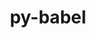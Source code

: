 ---
title: "py-babel"
layout: cache
categories: [package, develop]
meta: {"versions": ["2.15.0"], "compilers": ["gcc@=11.1.0", "gcc@=11.4.0", "gcc@=9.4.0", "oneapi@=2024.2.1"], "oss": ["ubuntu20.04", "ubuntu22.04"], "platforms": ["linux"], "targets": ["neoverse_v1", "neoverse_v2", "ppc64le", "x86_64_v3"], "stacks": ["data-vis-sdk", "e4s", "e4s-neoverse-v2", "e4s-neoverse_v1", "e4s-oneapi", "e4s-power", "root"], "num_specs": 87, "num_specs_by_stack": {"root": 87, "e4s-power": 18, "data-vis-sdk": 6, "e4s-neoverse_v1": 18, "e4s-neoverse-v2": 8, "e4s": 18, "e4s-oneapi": 19}}
spec_details: [{"hash": "gx7dh3eowj5cf67poxthdmjdvrhlggf6", "compiler": "gcc@=9.4.0", "versions": ["2.15.0"], "os": "ubuntu20.04", "platform": "linux", "target": "ppc64le", "variants": ["build_system=python_pip"], "stacks": ["root", "e4s-power"], "size": "-", "tarball": "https://binaries.spack.io/develop/build_cache/linux-ubuntu20.04-ppc64le/gcc-9.4.0/py-babel-2.15.0/linux-ubuntu20.04-ppc64le-gcc-9.4.0-py-babel-2.15.0-gx7dh3eowj5cf67poxthdmjdvrhlggf6.spack"}, {"hash": "uy7fwonrk2zobpbdywl475zatp2vyph3", "compiler": "gcc@=9.4.0", "versions": ["2.15.0"], "os": "ubuntu20.04", "platform": "linux", "target": "ppc64le", "variants": ["build_system=python_pip"], "stacks": ["root", "e4s-power"], "size": "-", "tarball": "https://binaries.spack.io/develop/build_cache/linux-ubuntu20.04-ppc64le/gcc-9.4.0/py-babel-2.15.0/linux-ubuntu20.04-ppc64le-gcc-9.4.0-py-babel-2.15.0-uy7fwonrk2zobpbdywl475zatp2vyph3.spack"}, {"hash": "s6nasg3xkeet4c7n5dnargi3s34mfdsc", "compiler": "gcc@=9.4.0", "versions": ["2.15.0"], "os": "ubuntu20.04", "platform": "linux", "target": "ppc64le", "variants": ["build_system=python_pip"], "stacks": ["root", "e4s-power"], "size": "-", "tarball": "https://binaries.spack.io/develop/build_cache/linux-ubuntu20.04-ppc64le/gcc-9.4.0/py-babel-2.15.0/linux-ubuntu20.04-ppc64le-gcc-9.4.0-py-babel-2.15.0-s6nasg3xkeet4c7n5dnargi3s34mfdsc.spack"}, {"hash": "3jboyx3ymh25hgya5mzf54qp6eydelde", "compiler": "gcc@=9.4.0", "versions": ["2.15.0"], "os": "ubuntu20.04", "platform": "linux", "target": "ppc64le", "variants": ["build_system=python_pip"], "stacks": ["root", "e4s-power"], "size": "-", "tarball": "https://binaries.spack.io/develop/build_cache/linux-ubuntu20.04-ppc64le/gcc-9.4.0/py-babel-2.15.0/linux-ubuntu20.04-ppc64le-gcc-9.4.0-py-babel-2.15.0-3jboyx3ymh25hgya5mzf54qp6eydelde.spack"}, {"hash": "3ksxaalliqzopcyrd6bhmtfav2vztijt", "compiler": "gcc@=9.4.0", "versions": ["2.15.0"], "os": "ubuntu20.04", "platform": "linux", "target": "ppc64le", "variants": ["build_system=python_pip"], "stacks": ["root", "e4s-power"], "size": "-", "tarball": "https://binaries.spack.io/develop/build_cache/linux-ubuntu20.04-ppc64le/gcc-9.4.0/py-babel-2.15.0/linux-ubuntu20.04-ppc64le-gcc-9.4.0-py-babel-2.15.0-3ksxaalliqzopcyrd6bhmtfav2vztijt.spack"}, {"hash": "rkhr5agmwrjahh4ecdbbjpg4knuluvd6", "compiler": "gcc@=9.4.0", "versions": ["2.15.0"], "os": "ubuntu20.04", "platform": "linux", "target": "ppc64le", "variants": ["build_system=python_pip"], "stacks": ["root", "e4s-power"], "size": "-", "tarball": "https://binaries.spack.io/develop/build_cache/linux-ubuntu20.04-ppc64le/gcc-9.4.0/py-babel-2.15.0/linux-ubuntu20.04-ppc64le-gcc-9.4.0-py-babel-2.15.0-rkhr5agmwrjahh4ecdbbjpg4knuluvd6.spack"}, {"hash": "5jwl5ykc22uy36buu3yvnh4pt3iaokd4", "compiler": "gcc@=9.4.0", "versions": ["2.15.0"], "os": "ubuntu20.04", "platform": "linux", "target": "ppc64le", "variants": ["build_system=python_pip"], "stacks": ["root", "e4s-power"], "size": "-", "tarball": "https://binaries.spack.io/develop/build_cache/linux-ubuntu20.04-ppc64le/gcc-9.4.0/py-babel-2.15.0/linux-ubuntu20.04-ppc64le-gcc-9.4.0-py-babel-2.15.0-5jwl5ykc22uy36buu3yvnh4pt3iaokd4.spack"}, {"hash": "5nem6cr7pa3xgl3z4s3eq4ah3pv2erqn", "compiler": "gcc@=9.4.0", "versions": ["2.15.0"], "os": "ubuntu20.04", "platform": "linux", "target": "ppc64le", "variants": ["build_system=python_pip"], "stacks": ["root", "e4s-power"], "size": "-", "tarball": "https://binaries.spack.io/develop/build_cache/linux-ubuntu20.04-ppc64le/gcc-9.4.0/py-babel-2.15.0/linux-ubuntu20.04-ppc64le-gcc-9.4.0-py-babel-2.15.0-5nem6cr7pa3xgl3z4s3eq4ah3pv2erqn.spack"}, {"hash": "7tirra3uu4i2wlkkkywlld5fajpm2cfq", "compiler": "gcc@=9.4.0", "versions": ["2.15.0"], "os": "ubuntu20.04", "platform": "linux", "target": "ppc64le", "variants": ["build_system=python_pip"], "stacks": ["root", "e4s-power"], "size": "-", "tarball": "https://binaries.spack.io/develop/build_cache/linux-ubuntu20.04-ppc64le/gcc-9.4.0/py-babel-2.15.0/linux-ubuntu20.04-ppc64le-gcc-9.4.0-py-babel-2.15.0-7tirra3uu4i2wlkkkywlld5fajpm2cfq.spack"}, {"hash": "citvz6q26dfti7kun5esjdhlbgzo4tha", "compiler": "gcc@=9.4.0", "versions": ["2.15.0"], "os": "ubuntu20.04", "platform": "linux", "target": "ppc64le", "variants": ["build_system=python_pip"], "stacks": ["root", "e4s-power"], "size": "-", "tarball": "https://binaries.spack.io/develop/build_cache/linux-ubuntu20.04-ppc64le/gcc-9.4.0/py-babel-2.15.0/linux-ubuntu20.04-ppc64le-gcc-9.4.0-py-babel-2.15.0-citvz6q26dfti7kun5esjdhlbgzo4tha.spack"}, {"hash": "ehdlmikfu7fwl5qhedcrulcwzz3mh5je", "compiler": "gcc@=9.4.0", "versions": ["2.15.0"], "os": "ubuntu20.04", "platform": "linux", "target": "ppc64le", "variants": ["build_system=python_pip"], "stacks": ["root", "e4s-power"], "size": "-", "tarball": "https://binaries.spack.io/develop/build_cache/linux-ubuntu20.04-ppc64le/gcc-9.4.0/py-babel-2.15.0/linux-ubuntu20.04-ppc64le-gcc-9.4.0-py-babel-2.15.0-ehdlmikfu7fwl5qhedcrulcwzz3mh5je.spack"}, {"hash": "eo3h3khwqanl6vvk36m6yxsj7ry5naar", "compiler": "gcc@=9.4.0", "versions": ["2.15.0"], "os": "ubuntu20.04", "platform": "linux", "target": "ppc64le", "variants": ["build_system=python_pip"], "stacks": ["root", "e4s-power"], "size": "-", "tarball": "https://binaries.spack.io/develop/build_cache/linux-ubuntu20.04-ppc64le/gcc-9.4.0/py-babel-2.15.0/linux-ubuntu20.04-ppc64le-gcc-9.4.0-py-babel-2.15.0-eo3h3khwqanl6vvk36m6yxsj7ry5naar.spack"}, {"hash": "fcurhx7ljjzgeo644mjd2xbxi2utc3t3", "compiler": "gcc@=9.4.0", "versions": ["2.15.0"], "os": "ubuntu20.04", "platform": "linux", "target": "ppc64le", "variants": ["build_system=python_pip"], "stacks": ["root", "e4s-power"], "size": "-", "tarball": "https://binaries.spack.io/develop/build_cache/linux-ubuntu20.04-ppc64le/gcc-9.4.0/py-babel-2.15.0/linux-ubuntu20.04-ppc64le-gcc-9.4.0-py-babel-2.15.0-fcurhx7ljjzgeo644mjd2xbxi2utc3t3.spack"}, {"hash": "iljy7xvxunwks7t5atab6v4nitiq4zlc", "compiler": "gcc@=9.4.0", "versions": ["2.15.0"], "os": "ubuntu20.04", "platform": "linux", "target": "ppc64le", "variants": ["build_system=python_pip"], "stacks": ["root", "e4s-power"], "size": "-", "tarball": "https://binaries.spack.io/develop/build_cache/linux-ubuntu20.04-ppc64le/gcc-9.4.0/py-babel-2.15.0/linux-ubuntu20.04-ppc64le-gcc-9.4.0-py-babel-2.15.0-iljy7xvxunwks7t5atab6v4nitiq4zlc.spack"}, {"hash": "isbz5vd4nk4izlizj3fn6fvm3xehi2ch", "compiler": "gcc@=9.4.0", "versions": ["2.15.0"], "os": "ubuntu20.04", "platform": "linux", "target": "ppc64le", "variants": ["build_system=python_pip"], "stacks": ["root", "e4s-power"], "size": "-", "tarball": "https://binaries.spack.io/develop/build_cache/linux-ubuntu20.04-ppc64le/gcc-9.4.0/py-babel-2.15.0/linux-ubuntu20.04-ppc64le-gcc-9.4.0-py-babel-2.15.0-isbz5vd4nk4izlizj3fn6fvm3xehi2ch.spack"}, {"hash": "k4fcqao747fl4dfeu7nskflyeijnzqlt", "compiler": "gcc@=9.4.0", "versions": ["2.15.0"], "os": "ubuntu20.04", "platform": "linux", "target": "ppc64le", "variants": ["build_system=python_pip"], "stacks": ["root", "e4s-power"], "size": "-", "tarball": "https://binaries.spack.io/develop/build_cache/linux-ubuntu20.04-ppc64le/gcc-9.4.0/py-babel-2.15.0/linux-ubuntu20.04-ppc64le-gcc-9.4.0-py-babel-2.15.0-k4fcqao747fl4dfeu7nskflyeijnzqlt.spack"}, {"hash": "t5avsc3wdczmvinjoby7ru7cynbkvelb", "compiler": "gcc@=9.4.0", "versions": ["2.15.0"], "os": "ubuntu20.04", "platform": "linux", "target": "ppc64le", "variants": ["build_system=python_pip"], "stacks": ["root", "e4s-power"], "size": "-", "tarball": "https://binaries.spack.io/develop/build_cache/linux-ubuntu20.04-ppc64le/gcc-9.4.0/py-babel-2.15.0/linux-ubuntu20.04-ppc64le-gcc-9.4.0-py-babel-2.15.0-t5avsc3wdczmvinjoby7ru7cynbkvelb.spack"}, {"hash": "ykgdp4v3head2ij54hfduvoeyo3g35zv", "compiler": "gcc@=9.4.0", "versions": ["2.15.0"], "os": "ubuntu20.04", "platform": "linux", "target": "ppc64le", "variants": ["build_system=python_pip"], "stacks": ["root", "e4s-power"], "size": "-", "tarball": "https://binaries.spack.io/develop/build_cache/linux-ubuntu20.04-ppc64le/gcc-9.4.0/py-babel-2.15.0/linux-ubuntu20.04-ppc64le-gcc-9.4.0-py-babel-2.15.0-ykgdp4v3head2ij54hfduvoeyo3g35zv.spack"}, {"hash": "izo5c46cvmw54dawmahv4u77ie6wg3mq", "compiler": "gcc@=11.1.0", "versions": ["2.15.0"], "os": "ubuntu20.04", "platform": "linux", "target": "x86_64_v3", "variants": ["build_system=python_pip"], "stacks": ["root", "data-vis-sdk"], "size": "-", "tarball": "https://binaries.spack.io/develop/build_cache/linux-ubuntu20.04-x86_64_v3/gcc-11.1.0/py-babel-2.15.0/linux-ubuntu20.04-x86_64_v3-gcc-11.1.0-py-babel-2.15.0-izo5c46cvmw54dawmahv4u77ie6wg3mq.spack"}, {"hash": "kwcaava3seu27wuefsw3ti2w4s77jyvi", "compiler": "gcc@=11.1.0", "versions": ["2.15.0"], "os": "ubuntu20.04", "platform": "linux", "target": "x86_64_v3", "variants": ["build_system=python_pip"], "stacks": ["root", "data-vis-sdk"], "size": "-", "tarball": "https://binaries.spack.io/develop/build_cache/linux-ubuntu20.04-x86_64_v3/gcc-11.1.0/py-babel-2.15.0/linux-ubuntu20.04-x86_64_v3-gcc-11.1.0-py-babel-2.15.0-kwcaava3seu27wuefsw3ti2w4s77jyvi.spack"}, {"hash": "3dmmahr4bnt4njagh5phuqnylzdklp7l", "compiler": "gcc@=11.1.0", "versions": ["2.15.0"], "os": "ubuntu20.04", "platform": "linux", "target": "x86_64_v3", "variants": ["build_system=python_pip"], "stacks": ["root", "data-vis-sdk"], "size": "-", "tarball": "https://binaries.spack.io/develop/build_cache/linux-ubuntu20.04-x86_64_v3/gcc-11.1.0/py-babel-2.15.0/linux-ubuntu20.04-x86_64_v3-gcc-11.1.0-py-babel-2.15.0-3dmmahr4bnt4njagh5phuqnylzdklp7l.spack"}, {"hash": "sn3m3cq7ptud5blokg6atqqpr4i77xhu", "compiler": "gcc@=11.1.0", "versions": ["2.15.0"], "os": "ubuntu20.04", "platform": "linux", "target": "x86_64_v3", "variants": ["build_system=python_pip"], "stacks": ["root", "data-vis-sdk"], "size": "-", "tarball": "https://binaries.spack.io/develop/build_cache/linux-ubuntu20.04-x86_64_v3/gcc-11.1.0/py-babel-2.15.0/linux-ubuntu20.04-x86_64_v3-gcc-11.1.0-py-babel-2.15.0-sn3m3cq7ptud5blokg6atqqpr4i77xhu.spack"}, {"hash": "uuorjqgj74jaheulus76rmpfyvd4qnvl", "compiler": "gcc@=11.1.0", "versions": ["2.15.0"], "os": "ubuntu20.04", "platform": "linux", "target": "x86_64_v3", "variants": ["build_system=python_pip"], "stacks": ["root", "data-vis-sdk"], "size": "-", "tarball": "https://binaries.spack.io/develop/build_cache/linux-ubuntu20.04-x86_64_v3/gcc-11.1.0/py-babel-2.15.0/linux-ubuntu20.04-x86_64_v3-gcc-11.1.0-py-babel-2.15.0-uuorjqgj74jaheulus76rmpfyvd4qnvl.spack"}, {"hash": "dgwxfhykevczh7agxuwq4kkpx6jpatas", "compiler": "gcc@=11.1.0", "versions": ["2.15.0"], "os": "ubuntu20.04", "platform": "linux", "target": "x86_64_v3", "variants": ["build_system=python_pip"], "stacks": ["root", "data-vis-sdk"], "size": "-", "tarball": "https://binaries.spack.io/develop/build_cache/linux-ubuntu20.04-x86_64_v3/gcc-11.1.0/py-babel-2.15.0/linux-ubuntu20.04-x86_64_v3-gcc-11.1.0-py-babel-2.15.0-dgwxfhykevczh7agxuwq4kkpx6jpatas.spack"}, {"hash": "zegyv3qeocfsendtq6y5ruz7gn3ori2j", "compiler": "gcc@=11.4.0", "versions": ["2.15.0"], "os": "ubuntu22.04", "platform": "linux", "target": "neoverse_v1", "variants": ["build_system=python_pip"], "stacks": ["e4s-neoverse_v1", "root"], "size": "-", "tarball": "https://binaries.spack.io/develop/build_cache/linux-ubuntu22.04-neoverse_v1/gcc-11.4.0/py-babel-2.15.0/linux-ubuntu22.04-neoverse_v1-gcc-11.4.0-py-babel-2.15.0-zegyv3qeocfsendtq6y5ruz7gn3ori2j.spack"}, {"hash": "q2hjtdt2ohxao5kxaju4pncxwby57jjs", "compiler": "gcc@=11.4.0", "versions": ["2.15.0"], "os": "ubuntu22.04", "platform": "linux", "target": "neoverse_v1", "variants": ["build_system=python_pip"], "stacks": ["e4s-neoverse_v1", "root"], "size": "-", "tarball": "https://binaries.spack.io/develop/build_cache/linux-ubuntu22.04-neoverse_v1/gcc-11.4.0/py-babel-2.15.0/linux-ubuntu22.04-neoverse_v1-gcc-11.4.0-py-babel-2.15.0-q2hjtdt2ohxao5kxaju4pncxwby57jjs.spack"}, {"hash": "pqdunbir5imdc3c2cmj3xddbgucwbpdn", "compiler": "gcc@=11.4.0", "versions": ["2.15.0"], "os": "ubuntu22.04", "platform": "linux", "target": "neoverse_v1", "variants": ["build_system=python_pip"], "stacks": ["e4s-neoverse_v1", "root"], "size": "-", "tarball": "https://binaries.spack.io/develop/build_cache/linux-ubuntu22.04-neoverse_v1/gcc-11.4.0/py-babel-2.15.0/linux-ubuntu22.04-neoverse_v1-gcc-11.4.0-py-babel-2.15.0-pqdunbir5imdc3c2cmj3xddbgucwbpdn.spack"}, {"hash": "q5k2qbnazqokusbheywtk7fzir5hzxlb", "compiler": "gcc@=11.4.0", "versions": ["2.15.0"], "os": "ubuntu22.04", "platform": "linux", "target": "neoverse_v1", "variants": ["build_system=python_pip"], "stacks": ["e4s-neoverse_v1", "root"], "size": "-", "tarball": "https://binaries.spack.io/develop/build_cache/linux-ubuntu22.04-neoverse_v1/gcc-11.4.0/py-babel-2.15.0/linux-ubuntu22.04-neoverse_v1-gcc-11.4.0-py-babel-2.15.0-q5k2qbnazqokusbheywtk7fzir5hzxlb.spack"}, {"hash": "uzmavmmxrd2e24bchb5koqugb4wqntgg", "compiler": "gcc@=11.4.0", "versions": ["2.15.0"], "os": "ubuntu22.04", "platform": "linux", "target": "neoverse_v1", "variants": ["build_system=python_pip"], "stacks": ["e4s-neoverse_v1", "root"], "size": "-", "tarball": "https://binaries.spack.io/develop/build_cache/linux-ubuntu22.04-neoverse_v1/gcc-11.4.0/py-babel-2.15.0/linux-ubuntu22.04-neoverse_v1-gcc-11.4.0-py-babel-2.15.0-uzmavmmxrd2e24bchb5koqugb4wqntgg.spack"}, {"hash": "nncqyq3pxxds25whk4abbhon5uiyhcyr", "compiler": "gcc@=11.4.0", "versions": ["2.15.0"], "os": "ubuntu22.04", "platform": "linux", "target": "neoverse_v1", "variants": ["build_system=python_pip"], "stacks": ["e4s-neoverse_v1", "root"], "size": "-", "tarball": "https://binaries.spack.io/develop/build_cache/linux-ubuntu22.04-neoverse_v1/gcc-11.4.0/py-babel-2.15.0/linux-ubuntu22.04-neoverse_v1-gcc-11.4.0-py-babel-2.15.0-nncqyq3pxxds25whk4abbhon5uiyhcyr.spack"}, {"hash": "2cco6hxidxzvonw4y34brdpsqldcyjdy", "compiler": "gcc@=11.4.0", "versions": ["2.15.0"], "os": "ubuntu22.04", "platform": "linux", "target": "neoverse_v1", "variants": ["build_system=python_pip"], "stacks": ["e4s-neoverse_v1", "root"], "size": "-", "tarball": "https://binaries.spack.io/develop/build_cache/linux-ubuntu22.04-neoverse_v1/gcc-11.4.0/py-babel-2.15.0/linux-ubuntu22.04-neoverse_v1-gcc-11.4.0-py-babel-2.15.0-2cco6hxidxzvonw4y34brdpsqldcyjdy.spack"}, {"hash": "3eqntuvx5mdcbt2kieyio2obraujl2nw", "compiler": "gcc@=11.4.0", "versions": ["2.15.0"], "os": "ubuntu22.04", "platform": "linux", "target": "neoverse_v1", "variants": ["build_system=python_pip"], "stacks": ["e4s-neoverse_v1", "root"], "size": "-", "tarball": "https://binaries.spack.io/develop/build_cache/linux-ubuntu22.04-neoverse_v1/gcc-11.4.0/py-babel-2.15.0/linux-ubuntu22.04-neoverse_v1-gcc-11.4.0-py-babel-2.15.0-3eqntuvx5mdcbt2kieyio2obraujl2nw.spack"}, {"hash": "5n5wonbzqyc2dr7h4hi3ber6wddf55lw", "compiler": "gcc@=11.4.0", "versions": ["2.15.0"], "os": "ubuntu22.04", "platform": "linux", "target": "neoverse_v1", "variants": ["build_system=python_pip"], "stacks": ["e4s-neoverse_v1", "root"], "size": "-", "tarball": "https://binaries.spack.io/develop/build_cache/linux-ubuntu22.04-neoverse_v1/gcc-11.4.0/py-babel-2.15.0/linux-ubuntu22.04-neoverse_v1-gcc-11.4.0-py-babel-2.15.0-5n5wonbzqyc2dr7h4hi3ber6wddf55lw.spack"}, {"hash": "5umxncfd7ukaqabnqm373eaootdsovca", "compiler": "gcc@=11.4.0", "versions": ["2.15.0"], "os": "ubuntu22.04", "platform": "linux", "target": "neoverse_v1", "variants": ["build_system=python_pip"], "stacks": ["e4s-neoverse_v1", "root"], "size": "-", "tarball": "https://binaries.spack.io/develop/build_cache/linux-ubuntu22.04-neoverse_v1/gcc-11.4.0/py-babel-2.15.0/linux-ubuntu22.04-neoverse_v1-gcc-11.4.0-py-babel-2.15.0-5umxncfd7ukaqabnqm373eaootdsovca.spack"}, {"hash": "73f7qgvovfww4r4fo6d76wlltvoqzbxy", "compiler": "gcc@=11.4.0", "versions": ["2.15.0"], "os": "ubuntu22.04", "platform": "linux", "target": "neoverse_v1", "variants": ["build_system=python_pip"], "stacks": ["e4s-neoverse_v1", "root"], "size": "-", "tarball": "https://binaries.spack.io/develop/build_cache/linux-ubuntu22.04-neoverse_v1/gcc-11.4.0/py-babel-2.15.0/linux-ubuntu22.04-neoverse_v1-gcc-11.4.0-py-babel-2.15.0-73f7qgvovfww4r4fo6d76wlltvoqzbxy.spack"}, {"hash": "c5s4b2ugqlakrckfcvfp2lyitggurmac", "compiler": "gcc@=11.4.0", "versions": ["2.15.0"], "os": "ubuntu22.04", "platform": "linux", "target": "neoverse_v1", "variants": ["build_system=python_pip"], "stacks": ["e4s-neoverse_v1", "root"], "size": "-", "tarball": "https://binaries.spack.io/develop/build_cache/linux-ubuntu22.04-neoverse_v1/gcc-11.4.0/py-babel-2.15.0/linux-ubuntu22.04-neoverse_v1-gcc-11.4.0-py-babel-2.15.0-c5s4b2ugqlakrckfcvfp2lyitggurmac.spack"}, {"hash": "inbxets37ixgbnn25yid54ubqggzixjm", "compiler": "gcc@=11.4.0", "versions": ["2.15.0"], "os": "ubuntu22.04", "platform": "linux", "target": "neoverse_v1", "variants": ["build_system=python_pip"], "stacks": ["e4s-neoverse_v1", "root"], "size": "-", "tarball": "https://binaries.spack.io/develop/build_cache/linux-ubuntu22.04-neoverse_v1/gcc-11.4.0/py-babel-2.15.0/linux-ubuntu22.04-neoverse_v1-gcc-11.4.0-py-babel-2.15.0-inbxets37ixgbnn25yid54ubqggzixjm.spack"}, {"hash": "j6blk3lpw4377bdqtnsyxxvzl2rzkb3z", "compiler": "gcc@=11.4.0", "versions": ["2.15.0"], "os": "ubuntu22.04", "platform": "linux", "target": "neoverse_v1", "variants": ["build_system=python_pip"], "stacks": ["e4s-neoverse_v1", "root"], "size": "-", "tarball": "https://binaries.spack.io/develop/build_cache/linux-ubuntu22.04-neoverse_v1/gcc-11.4.0/py-babel-2.15.0/linux-ubuntu22.04-neoverse_v1-gcc-11.4.0-py-babel-2.15.0-j6blk3lpw4377bdqtnsyxxvzl2rzkb3z.spack"}, {"hash": "ko5l4rlxg6jngwm64w73aindueirqzyg", "compiler": "gcc@=11.4.0", "versions": ["2.15.0"], "os": "ubuntu22.04", "platform": "linux", "target": "neoverse_v1", "variants": ["build_system=python_pip"], "stacks": ["e4s-neoverse_v1", "root"], "size": "-", "tarball": "https://binaries.spack.io/develop/build_cache/linux-ubuntu22.04-neoverse_v1/gcc-11.4.0/py-babel-2.15.0/linux-ubuntu22.04-neoverse_v1-gcc-11.4.0-py-babel-2.15.0-ko5l4rlxg6jngwm64w73aindueirqzyg.spack"}, {"hash": "lnidagn6bnznn2h6yab6kq4snj32wcqi", "compiler": "gcc@=11.4.0", "versions": ["2.15.0"], "os": "ubuntu22.04", "platform": "linux", "target": "neoverse_v1", "variants": ["build_system=python_pip"], "stacks": ["e4s-neoverse_v1", "root"], "size": "-", "tarball": "https://binaries.spack.io/develop/build_cache/linux-ubuntu22.04-neoverse_v1/gcc-11.4.0/py-babel-2.15.0/linux-ubuntu22.04-neoverse_v1-gcc-11.4.0-py-babel-2.15.0-lnidagn6bnznn2h6yab6kq4snj32wcqi.spack"}, {"hash": "pl2amadnv63pkvsw2lwzqkz62jvx56i5", "compiler": "gcc@=11.4.0", "versions": ["2.15.0"], "os": "ubuntu22.04", "platform": "linux", "target": "neoverse_v1", "variants": ["build_system=python_pip"], "stacks": ["e4s-neoverse_v1", "root"], "size": "-", "tarball": "https://binaries.spack.io/develop/build_cache/linux-ubuntu22.04-neoverse_v1/gcc-11.4.0/py-babel-2.15.0/linux-ubuntu22.04-neoverse_v1-gcc-11.4.0-py-babel-2.15.0-pl2amadnv63pkvsw2lwzqkz62jvx56i5.spack"}, {"hash": "rlf7uj3wt3d6po7lxk47or24vf7cp3nc", "compiler": "gcc@=11.4.0", "versions": ["2.15.0"], "os": "ubuntu22.04", "platform": "linux", "target": "neoverse_v1", "variants": ["build_system=python_pip"], "stacks": ["e4s-neoverse_v1", "root"], "size": "-", "tarball": "https://binaries.spack.io/develop/build_cache/linux-ubuntu22.04-neoverse_v1/gcc-11.4.0/py-babel-2.15.0/linux-ubuntu22.04-neoverse_v1-gcc-11.4.0-py-babel-2.15.0-rlf7uj3wt3d6po7lxk47or24vf7cp3nc.spack"}, {"hash": "px5vpevzy3centopjv5jelrysgsa4yx5", "compiler": "gcc@=11.4.0", "versions": ["2.15.0"], "os": "ubuntu22.04", "platform": "linux", "target": "neoverse_v2", "variants": ["build_system=python_pip"], "stacks": ["root", "e4s-neoverse-v2"], "size": "-", "tarball": "https://binaries.spack.io/develop/build_cache/linux-ubuntu22.04-neoverse_v2/gcc-11.4.0/py-babel-2.15.0/linux-ubuntu22.04-neoverse_v2-gcc-11.4.0-py-babel-2.15.0-px5vpevzy3centopjv5jelrysgsa4yx5.spack"}, {"hash": "bdbdatdv5ogvzjjzynz5wxiwm4rk2llz", "compiler": "gcc@=11.4.0", "versions": ["2.15.0"], "os": "ubuntu22.04", "platform": "linux", "target": "neoverse_v2", "variants": ["build_system=python_pip"], "stacks": ["root", "e4s-neoverse-v2"], "size": "-", "tarball": "https://binaries.spack.io/develop/build_cache/linux-ubuntu22.04-neoverse_v2/gcc-11.4.0/py-babel-2.15.0/linux-ubuntu22.04-neoverse_v2-gcc-11.4.0-py-babel-2.15.0-bdbdatdv5ogvzjjzynz5wxiwm4rk2llz.spack"}, {"hash": "ccrob3555xozljrdy3lwdj5n2pswbpxo", "compiler": "gcc@=11.4.0", "versions": ["2.15.0"], "os": "ubuntu22.04", "platform": "linux", "target": "neoverse_v2", "variants": ["build_system=python_pip"], "stacks": ["root", "e4s-neoverse-v2"], "size": "-", "tarball": "https://binaries.spack.io/develop/build_cache/linux-ubuntu22.04-neoverse_v2/gcc-11.4.0/py-babel-2.15.0/linux-ubuntu22.04-neoverse_v2-gcc-11.4.0-py-babel-2.15.0-ccrob3555xozljrdy3lwdj5n2pswbpxo.spack"}, {"hash": "skrvl56ish7sgpuwdgnmfg5ltcuvzs7a", "compiler": "gcc@=11.4.0", "versions": ["2.15.0"], "os": "ubuntu22.04", "platform": "linux", "target": "neoverse_v2", "variants": ["build_system=python_pip"], "stacks": ["root", "e4s-neoverse-v2"], "size": "-", "tarball": "https://binaries.spack.io/develop/build_cache/linux-ubuntu22.04-neoverse_v2/gcc-11.4.0/py-babel-2.15.0/linux-ubuntu22.04-neoverse_v2-gcc-11.4.0-py-babel-2.15.0-skrvl56ish7sgpuwdgnmfg5ltcuvzs7a.spack"}, {"hash": "ziz3rhgiaouxwgjyahk57mncedihiiue", "compiler": "gcc@=11.4.0", "versions": ["2.15.0"], "os": "ubuntu22.04", "platform": "linux", "target": "neoverse_v2", "variants": ["build_system=python_pip"], "stacks": ["root", "e4s-neoverse-v2"], "size": "-", "tarball": "https://binaries.spack.io/develop/build_cache/linux-ubuntu22.04-neoverse_v2/gcc-11.4.0/py-babel-2.15.0/linux-ubuntu22.04-neoverse_v2-gcc-11.4.0-py-babel-2.15.0-ziz3rhgiaouxwgjyahk57mncedihiiue.spack"}, {"hash": "tjbkpq2fv3etoq5of6lejnlawdko7qns", "compiler": "gcc@=11.4.0", "versions": ["2.15.0"], "os": "ubuntu22.04", "platform": "linux", "target": "neoverse_v2", "variants": ["build_system=python_pip"], "stacks": ["root", "e4s-neoverse-v2"], "size": "-", "tarball": "https://binaries.spack.io/develop/build_cache/linux-ubuntu22.04-neoverse_v2/gcc-11.4.0/py-babel-2.15.0/linux-ubuntu22.04-neoverse_v2-gcc-11.4.0-py-babel-2.15.0-tjbkpq2fv3etoq5of6lejnlawdko7qns.spack"}, {"hash": "madsiukpxvxgcbqnlj3x7hilq7ogno3a", "compiler": "gcc@=11.4.0", "versions": ["2.15.0"], "os": "ubuntu22.04", "platform": "linux", "target": "neoverse_v2", "variants": ["build_system=python_pip"], "stacks": ["root", "e4s-neoverse-v2"], "size": "-", "tarball": "https://binaries.spack.io/develop/build_cache/linux-ubuntu22.04-neoverse_v2/gcc-11.4.0/py-babel-2.15.0/linux-ubuntu22.04-neoverse_v2-gcc-11.4.0-py-babel-2.15.0-madsiukpxvxgcbqnlj3x7hilq7ogno3a.spack"}, {"hash": "mp5colkwpte5kujhnbp2ryo3bjptxlvn", "compiler": "gcc@=11.4.0", "versions": ["2.15.0"], "os": "ubuntu22.04", "platform": "linux", "target": "neoverse_v2", "variants": ["build_system=python_pip"], "stacks": ["root", "e4s-neoverse-v2"], "size": "-", "tarball": "https://binaries.spack.io/develop/build_cache/linux-ubuntu22.04-neoverse_v2/gcc-11.4.0/py-babel-2.15.0/linux-ubuntu22.04-neoverse_v2-gcc-11.4.0-py-babel-2.15.0-mp5colkwpte5kujhnbp2ryo3bjptxlvn.spack"}, {"hash": "k5uvo37yajb2qjutzg27keyar3xrbbxj", "compiler": "gcc@=11.4.0", "versions": ["2.15.0"], "os": "ubuntu22.04", "platform": "linux", "target": "x86_64_v3", "variants": ["build_system=python_pip"], "stacks": ["e4s", "root"], "size": "-", "tarball": "https://binaries.spack.io/develop/build_cache/linux-ubuntu22.04-x86_64_v3/gcc-11.4.0/py-babel-2.15.0/linux-ubuntu22.04-x86_64_v3-gcc-11.4.0-py-babel-2.15.0-k5uvo37yajb2qjutzg27keyar3xrbbxj.spack"}, {"hash": "7znlmyzfzzrghlu7jbbtr2auyfyzzun7", "compiler": "gcc@=11.4.0", "versions": ["2.15.0"], "os": "ubuntu22.04", "platform": "linux", "target": "x86_64_v3", "variants": ["build_system=python_pip"], "stacks": ["e4s", "root"], "size": "-", "tarball": "https://binaries.spack.io/develop/build_cache/linux-ubuntu22.04-x86_64_v3/gcc-11.4.0/py-babel-2.15.0/linux-ubuntu22.04-x86_64_v3-gcc-11.4.0-py-babel-2.15.0-7znlmyzfzzrghlu7jbbtr2auyfyzzun7.spack"}, {"hash": "yyu55lh343zgprnngigpupjpi6oxfqh4", "compiler": "gcc@=11.4.0", "versions": ["2.15.0"], "os": "ubuntu22.04", "platform": "linux", "target": "x86_64_v3", "variants": ["build_system=python_pip"], "stacks": ["e4s", "root"], "size": "-", "tarball": "https://binaries.spack.io/develop/build_cache/linux-ubuntu22.04-x86_64_v3/gcc-11.4.0/py-babel-2.15.0/linux-ubuntu22.04-x86_64_v3-gcc-11.4.0-py-babel-2.15.0-yyu55lh343zgprnngigpupjpi6oxfqh4.spack"}, {"hash": "yyq6abrw56raugeatjiy72mflmdh3zrd", "compiler": "gcc@=11.4.0", "versions": ["2.15.0"], "os": "ubuntu22.04", "platform": "linux", "target": "x86_64_v3", "variants": ["build_system=python_pip"], "stacks": ["e4s", "root"], "size": "-", "tarball": "https://binaries.spack.io/develop/build_cache/linux-ubuntu22.04-x86_64_v3/gcc-11.4.0/py-babel-2.15.0/linux-ubuntu22.04-x86_64_v3-gcc-11.4.0-py-babel-2.15.0-yyq6abrw56raugeatjiy72mflmdh3zrd.spack"}, {"hash": "cgw4nvhdrd34xwvxgxb6jy7hk45d53i5", "compiler": "gcc@=11.4.0", "versions": ["2.15.0"], "os": "ubuntu22.04", "platform": "linux", "target": "x86_64_v3", "variants": ["build_system=python_pip"], "stacks": ["e4s", "root"], "size": "-", "tarball": "https://binaries.spack.io/develop/build_cache/linux-ubuntu22.04-x86_64_v3/gcc-11.4.0/py-babel-2.15.0/linux-ubuntu22.04-x86_64_v3-gcc-11.4.0-py-babel-2.15.0-cgw4nvhdrd34xwvxgxb6jy7hk45d53i5.spack"}, {"hash": "zomuhutlc7fporu2vxha3ohygx6y23fi", "compiler": "gcc@=11.4.0", "versions": ["2.15.0"], "os": "ubuntu22.04", "platform": "linux", "target": "x86_64_v3", "variants": ["build_system=python_pip"], "stacks": ["e4s", "root"], "size": "-", "tarball": "https://binaries.spack.io/develop/build_cache/linux-ubuntu22.04-x86_64_v3/gcc-11.4.0/py-babel-2.15.0/linux-ubuntu22.04-x86_64_v3-gcc-11.4.0-py-babel-2.15.0-zomuhutlc7fporu2vxha3ohygx6y23fi.spack"}, {"hash": "6foowxpjb6weeqxq344wwnh7vxik4zyu", "compiler": "gcc@=11.4.0", "versions": ["2.15.0"], "os": "ubuntu22.04", "platform": "linux", "target": "x86_64_v3", "variants": ["build_system=python_pip"], "stacks": ["e4s", "root"], "size": "-", "tarball": "https://binaries.spack.io/develop/build_cache/linux-ubuntu22.04-x86_64_v3/gcc-11.4.0/py-babel-2.15.0/linux-ubuntu22.04-x86_64_v3-gcc-11.4.0-py-babel-2.15.0-6foowxpjb6weeqxq344wwnh7vxik4zyu.spack"}, {"hash": "7mh6fer253yau4cx6z5xsuagbo4snl53", "compiler": "gcc@=11.4.0", "versions": ["2.15.0"], "os": "ubuntu22.04", "platform": "linux", "target": "x86_64_v3", "variants": ["build_system=python_pip"], "stacks": ["e4s", "root"], "size": "-", "tarball": "https://binaries.spack.io/develop/build_cache/linux-ubuntu22.04-x86_64_v3/gcc-11.4.0/py-babel-2.15.0/linux-ubuntu22.04-x86_64_v3-gcc-11.4.0-py-babel-2.15.0-7mh6fer253yau4cx6z5xsuagbo4snl53.spack"}, {"hash": "d77xouxfhdk737sqwsd6ckw53g2cvda6", "compiler": "gcc@=11.4.0", "versions": ["2.15.0"], "os": "ubuntu22.04", "platform": "linux", "target": "x86_64_v3", "variants": ["build_system=python_pip"], "stacks": ["e4s", "root"], "size": "-", "tarball": "https://binaries.spack.io/develop/build_cache/linux-ubuntu22.04-x86_64_v3/gcc-11.4.0/py-babel-2.15.0/linux-ubuntu22.04-x86_64_v3-gcc-11.4.0-py-babel-2.15.0-d77xouxfhdk737sqwsd6ckw53g2cvda6.spack"}, {"hash": "ifqtbf2wlbchs3or4h6hq2armz67bmbh", "compiler": "gcc@=11.4.0", "versions": ["2.15.0"], "os": "ubuntu22.04", "platform": "linux", "target": "x86_64_v3", "variants": ["build_system=python_pip"], "stacks": ["e4s", "root"], "size": "-", "tarball": "https://binaries.spack.io/develop/build_cache/linux-ubuntu22.04-x86_64_v3/gcc-11.4.0/py-babel-2.15.0/linux-ubuntu22.04-x86_64_v3-gcc-11.4.0-py-babel-2.15.0-ifqtbf2wlbchs3or4h6hq2armz67bmbh.spack"}, {"hash": "kkrizibslnpvvdwn5txtqbpubmdok6pd", "compiler": "gcc@=11.4.0", "versions": ["2.15.0"], "os": "ubuntu22.04", "platform": "linux", "target": "x86_64_v3", "variants": ["build_system=python_pip"], "stacks": ["e4s", "root"], "size": "-", "tarball": "https://binaries.spack.io/develop/build_cache/linux-ubuntu22.04-x86_64_v3/gcc-11.4.0/py-babel-2.15.0/linux-ubuntu22.04-x86_64_v3-gcc-11.4.0-py-babel-2.15.0-kkrizibslnpvvdwn5txtqbpubmdok6pd.spack"}, {"hash": "ks6yvqunbzcxfgm6hy5a4mbxurajek5n", "compiler": "gcc@=11.4.0", "versions": ["2.15.0"], "os": "ubuntu22.04", "platform": "linux", "target": "x86_64_v3", "variants": ["build_system=python_pip"], "stacks": ["e4s", "root"], "size": "-", "tarball": "https://binaries.spack.io/develop/build_cache/linux-ubuntu22.04-x86_64_v3/gcc-11.4.0/py-babel-2.15.0/linux-ubuntu22.04-x86_64_v3-gcc-11.4.0-py-babel-2.15.0-ks6yvqunbzcxfgm6hy5a4mbxurajek5n.spack"}, {"hash": "kx6jau6odaquog33o3nwodxdkvdyxz3j", "compiler": "gcc@=11.4.0", "versions": ["2.15.0"], "os": "ubuntu22.04", "platform": "linux", "target": "x86_64_v3", "variants": ["build_system=python_pip"], "stacks": ["e4s", "root"], "size": "-", "tarball": "https://binaries.spack.io/develop/build_cache/linux-ubuntu22.04-x86_64_v3/gcc-11.4.0/py-babel-2.15.0/linux-ubuntu22.04-x86_64_v3-gcc-11.4.0-py-babel-2.15.0-kx6jau6odaquog33o3nwodxdkvdyxz3j.spack"}, {"hash": "ng7djlboqjdiaxifwtxq4ahccs7yaxzm", "compiler": "gcc@=11.4.0", "versions": ["2.15.0"], "os": "ubuntu22.04", "platform": "linux", "target": "x86_64_v3", "variants": ["build_system=python_pip"], "stacks": ["e4s", "root"], "size": "-", "tarball": "https://binaries.spack.io/develop/build_cache/linux-ubuntu22.04-x86_64_v3/gcc-11.4.0/py-babel-2.15.0/linux-ubuntu22.04-x86_64_v3-gcc-11.4.0-py-babel-2.15.0-ng7djlboqjdiaxifwtxq4ahccs7yaxzm.spack"}, {"hash": "qiaamrppyz3imvggriz623tc2qi2w2oj", "compiler": "gcc@=11.4.0", "versions": ["2.15.0"], "os": "ubuntu22.04", "platform": "linux", "target": "x86_64_v3", "variants": ["build_system=python_pip"], "stacks": ["e4s", "root"], "size": "-", "tarball": "https://binaries.spack.io/develop/build_cache/linux-ubuntu22.04-x86_64_v3/gcc-11.4.0/py-babel-2.15.0/linux-ubuntu22.04-x86_64_v3-gcc-11.4.0-py-babel-2.15.0-qiaamrppyz3imvggriz623tc2qi2w2oj.spack"}, {"hash": "teuhla6jv656lrqmysz3tai4fjsfua36", "compiler": "gcc@=11.4.0", "versions": ["2.15.0"], "os": "ubuntu22.04", "platform": "linux", "target": "x86_64_v3", "variants": ["build_system=python_pip"], "stacks": ["e4s", "root"], "size": "-", "tarball": "https://binaries.spack.io/develop/build_cache/linux-ubuntu22.04-x86_64_v3/gcc-11.4.0/py-babel-2.15.0/linux-ubuntu22.04-x86_64_v3-gcc-11.4.0-py-babel-2.15.0-teuhla6jv656lrqmysz3tai4fjsfua36.spack"}, {"hash": "tkqrhhzzqmauvmekd5blafvbbis2dtqc", "compiler": "gcc@=11.4.0", "versions": ["2.15.0"], "os": "ubuntu22.04", "platform": "linux", "target": "x86_64_v3", "variants": ["build_system=python_pip"], "stacks": ["e4s", "root"], "size": "-", "tarball": "https://binaries.spack.io/develop/build_cache/linux-ubuntu22.04-x86_64_v3/gcc-11.4.0/py-babel-2.15.0/linux-ubuntu22.04-x86_64_v3-gcc-11.4.0-py-babel-2.15.0-tkqrhhzzqmauvmekd5blafvbbis2dtqc.spack"}, {"hash": "xkznffmtincafzz7rze7soz5jh6jmms7", "compiler": "gcc@=11.4.0", "versions": ["2.15.0"], "os": "ubuntu22.04", "platform": "linux", "target": "x86_64_v3", "variants": ["build_system=python_pip"], "stacks": ["e4s", "root"], "size": "-", "tarball": "https://binaries.spack.io/develop/build_cache/linux-ubuntu22.04-x86_64_v3/gcc-11.4.0/py-babel-2.15.0/linux-ubuntu22.04-x86_64_v3-gcc-11.4.0-py-babel-2.15.0-xkznffmtincafzz7rze7soz5jh6jmms7.spack"}, {"hash": "zarw3lzpy6w2ogohvtp5232gicrtughr", "compiler": "oneapi@=2024.2.1", "versions": ["2.15.0"], "os": "ubuntu22.04", "platform": "linux", "target": "x86_64_v3", "variants": ["build_system=python_pip"], "stacks": ["root", "e4s-oneapi"], "size": "-", "tarball": "https://binaries.spack.io/develop/build_cache/linux-ubuntu22.04-x86_64_v3/oneapi-2024.2.1/py-babel-2.15.0/linux-ubuntu22.04-x86_64_v3-oneapi-2024.2.1-py-babel-2.15.0-zarw3lzpy6w2ogohvtp5232gicrtughr.spack"}, {"hash": "ljltb6iftw23tkzddfc3vqpgma5t3t2u", "compiler": "oneapi@=2024.2.1", "versions": ["2.15.0"], "os": "ubuntu22.04", "platform": "linux", "target": "x86_64_v3", "variants": ["build_system=python_pip"], "stacks": ["root", "e4s-oneapi"], "size": "-", "tarball": "https://binaries.spack.io/develop/build_cache/linux-ubuntu22.04-x86_64_v3/oneapi-2024.2.1/py-babel-2.15.0/linux-ubuntu22.04-x86_64_v3-oneapi-2024.2.1-py-babel-2.15.0-ljltb6iftw23tkzddfc3vqpgma5t3t2u.spack"}, {"hash": "revnyjborotodvgpk2h2d6oq6g5lc33c", "compiler": "oneapi@=2024.2.1", "versions": ["2.15.0"], "os": "ubuntu22.04", "platform": "linux", "target": "x86_64_v3", "variants": ["build_system=python_pip"], "stacks": ["root", "e4s-oneapi"], "size": "-", "tarball": "https://binaries.spack.io/develop/build_cache/linux-ubuntu22.04-x86_64_v3/oneapi-2024.2.1/py-babel-2.15.0/linux-ubuntu22.04-x86_64_v3-oneapi-2024.2.1-py-babel-2.15.0-revnyjborotodvgpk2h2d6oq6g5lc33c.spack"}, {"hash": "ppjd3oagf3waqxkefuhf2h6jsp3ezck5", "compiler": "oneapi@=2024.2.1", "versions": ["2.15.0"], "os": "ubuntu22.04", "platform": "linux", "target": "x86_64_v3", "variants": ["build_system=python_pip"], "stacks": ["root", "e4s-oneapi"], "size": "-", "tarball": "https://binaries.spack.io/develop/build_cache/linux-ubuntu22.04-x86_64_v3/oneapi-2024.2.1/py-babel-2.15.0/linux-ubuntu22.04-x86_64_v3-oneapi-2024.2.1-py-babel-2.15.0-ppjd3oagf3waqxkefuhf2h6jsp3ezck5.spack"}, {"hash": "ziygiretp6lwgaiecey4l26mwkd6tw42", "compiler": "oneapi@=2024.2.1", "versions": ["2.15.0"], "os": "ubuntu22.04", "platform": "linux", "target": "x86_64_v3", "variants": ["build_system=python_pip"], "stacks": ["root", "e4s-oneapi"], "size": "-", "tarball": "https://binaries.spack.io/develop/build_cache/linux-ubuntu22.04-x86_64_v3/oneapi-2024.2.1/py-babel-2.15.0/linux-ubuntu22.04-x86_64_v3-oneapi-2024.2.1-py-babel-2.15.0-ziygiretp6lwgaiecey4l26mwkd6tw42.spack"}, {"hash": "bkh2rkebdzrpplfxafdyr4yfvkwo6cs7", "compiler": "oneapi@=2024.2.1", "versions": ["2.15.0"], "os": "ubuntu22.04", "platform": "linux", "target": "x86_64_v3", "variants": ["build_system=python_pip"], "stacks": ["root", "e4s-oneapi"], "size": "-", "tarball": "https://binaries.spack.io/develop/build_cache/linux-ubuntu22.04-x86_64_v3/oneapi-2024.2.1/py-babel-2.15.0/linux-ubuntu22.04-x86_64_v3-oneapi-2024.2.1-py-babel-2.15.0-bkh2rkebdzrpplfxafdyr4yfvkwo6cs7.spack"}, {"hash": "w3rpagimvz5uus6w7cdsd74hgdqe54pd", "compiler": "oneapi@=2024.2.1", "versions": ["2.15.0"], "os": "ubuntu22.04", "platform": "linux", "target": "x86_64_v3", "variants": ["build_system=python_pip"], "stacks": ["root", "e4s-oneapi"], "size": "-", "tarball": "https://binaries.spack.io/develop/build_cache/linux-ubuntu22.04-x86_64_v3/oneapi-2024.2.1/py-babel-2.15.0/linux-ubuntu22.04-x86_64_v3-oneapi-2024.2.1-py-babel-2.15.0-w3rpagimvz5uus6w7cdsd74hgdqe54pd.spack"}, {"hash": "sw6pm6ndoiapow6erocegv7v6td6e6nq", "compiler": "oneapi@=2024.2.1", "versions": ["2.15.0"], "os": "ubuntu22.04", "platform": "linux", "target": "x86_64_v3", "variants": ["build_system=python_pip"], "stacks": ["root", "e4s-oneapi"], "size": "-", "tarball": "https://binaries.spack.io/develop/build_cache/linux-ubuntu22.04-x86_64_v3/oneapi-2024.2.1/py-babel-2.15.0/linux-ubuntu22.04-x86_64_v3-oneapi-2024.2.1-py-babel-2.15.0-sw6pm6ndoiapow6erocegv7v6td6e6nq.spack"}, {"hash": "zd7mfsynxsbj2m76xb2ircmfwnf3izrv", "compiler": "oneapi@=2024.2.1", "versions": ["2.15.0"], "os": "ubuntu22.04", "platform": "linux", "target": "x86_64_v3", "variants": ["build_system=python_pip"], "stacks": ["root", "e4s-oneapi"], "size": "-", "tarball": "https://binaries.spack.io/develop/build_cache/linux-ubuntu22.04-x86_64_v3/oneapi-2024.2.1/py-babel-2.15.0/linux-ubuntu22.04-x86_64_v3-oneapi-2024.2.1-py-babel-2.15.0-zd7mfsynxsbj2m76xb2ircmfwnf3izrv.spack"}, {"hash": "sq3o27f76554hyfyohv6razc4uh6x5xv", "compiler": "oneapi@=2024.2.1", "versions": ["2.15.0"], "os": "ubuntu22.04", "platform": "linux", "target": "x86_64_v3", "variants": ["build_system=python_pip"], "stacks": ["root", "e4s-oneapi"], "size": "-", "tarball": "https://binaries.spack.io/develop/build_cache/linux-ubuntu22.04-x86_64_v3/oneapi-2024.2.1/py-babel-2.15.0/linux-ubuntu22.04-x86_64_v3-oneapi-2024.2.1-py-babel-2.15.0-sq3o27f76554hyfyohv6razc4uh6x5xv.spack"}, {"hash": "kavjced5wlb4xnaq6tf6sogqqw324jmo", "compiler": "oneapi@=2024.2.1", "versions": ["2.15.0"], "os": "ubuntu22.04", "platform": "linux", "target": "x86_64_v3", "variants": ["build_system=python_pip"], "stacks": ["root", "e4s-oneapi"], "size": "-", "tarball": "https://binaries.spack.io/develop/build_cache/linux-ubuntu22.04-x86_64_v3/oneapi-2024.2.1/py-babel-2.15.0/linux-ubuntu22.04-x86_64_v3-oneapi-2024.2.1-py-babel-2.15.0-kavjced5wlb4xnaq6tf6sogqqw324jmo.spack"}, {"hash": "xywvmcwqhgclunf5u2lbpsoeo23y5ub7", "compiler": "oneapi@=2024.2.1", "versions": ["2.15.0"], "os": "ubuntu22.04", "platform": "linux", "target": "x86_64_v3", "variants": ["build_system=python_pip"], "stacks": ["root", "e4s-oneapi"], "size": "-", "tarball": "https://binaries.spack.io/develop/build_cache/linux-ubuntu22.04-x86_64_v3/oneapi-2024.2.1/py-babel-2.15.0/linux-ubuntu22.04-x86_64_v3-oneapi-2024.2.1-py-babel-2.15.0-xywvmcwqhgclunf5u2lbpsoeo23y5ub7.spack"}, {"hash": "2xirxgbdgs7onhv4qfacced4z6jsa5vf", "compiler": "oneapi@=2024.2.1", "versions": ["2.15.0"], "os": "ubuntu22.04", "platform": "linux", "target": "x86_64_v3", "variants": ["build_system=python_pip"], "stacks": ["root", "e4s-oneapi"], "size": "-", "tarball": "https://binaries.spack.io/develop/build_cache/linux-ubuntu22.04-x86_64_v3/oneapi-2024.2.1/py-babel-2.15.0/linux-ubuntu22.04-x86_64_v3-oneapi-2024.2.1-py-babel-2.15.0-2xirxgbdgs7onhv4qfacced4z6jsa5vf.spack"}, {"hash": "2z3af2fg3hldl2hq46n4hfnenvsze3nu", "compiler": "oneapi@=2024.2.1", "versions": ["2.15.0"], "os": "ubuntu22.04", "platform": "linux", "target": "x86_64_v3", "variants": ["build_system=python_pip"], "stacks": ["root", "e4s-oneapi"], "size": "-", "tarball": "https://binaries.spack.io/develop/build_cache/linux-ubuntu22.04-x86_64_v3/oneapi-2024.2.1/py-babel-2.15.0/linux-ubuntu22.04-x86_64_v3-oneapi-2024.2.1-py-babel-2.15.0-2z3af2fg3hldl2hq46n4hfnenvsze3nu.spack"}, {"hash": "5nmaikl622bnaoujvohiex3ooc3ppo6u", "compiler": "oneapi@=2024.2.1", "versions": ["2.15.0"], "os": "ubuntu22.04", "platform": "linux", "target": "x86_64_v3", "variants": ["build_system=python_pip"], "stacks": ["root", "e4s-oneapi"], "size": "-", "tarball": "https://binaries.spack.io/develop/build_cache/linux-ubuntu22.04-x86_64_v3/oneapi-2024.2.1/py-babel-2.15.0/linux-ubuntu22.04-x86_64_v3-oneapi-2024.2.1-py-babel-2.15.0-5nmaikl622bnaoujvohiex3ooc3ppo6u.spack"}, {"hash": "nkpkgsjeobx3hdfwymfn64f3bo5btn2d", "compiler": "oneapi@=2024.2.1", "versions": ["2.15.0"], "os": "ubuntu22.04", "platform": "linux", "target": "x86_64_v3", "variants": ["build_system=python_pip"], "stacks": ["root", "e4s-oneapi"], "size": "-", "tarball": "https://binaries.spack.io/develop/build_cache/linux-ubuntu22.04-x86_64_v3/oneapi-2024.2.1/py-babel-2.15.0/linux-ubuntu22.04-x86_64_v3-oneapi-2024.2.1-py-babel-2.15.0-nkpkgsjeobx3hdfwymfn64f3bo5btn2d.spack"}, {"hash": "sqqwhaxlvoovudhji2rffojdpnxnavgz", "compiler": "oneapi@=2024.2.1", "versions": ["2.15.0"], "os": "ubuntu22.04", "platform": "linux", "target": "x86_64_v3", "variants": ["build_system=python_pip"], "stacks": ["root", "e4s-oneapi"], "size": "-", "tarball": "https://binaries.spack.io/develop/build_cache/linux-ubuntu22.04-x86_64_v3/oneapi-2024.2.1/py-babel-2.15.0/linux-ubuntu22.04-x86_64_v3-oneapi-2024.2.1-py-babel-2.15.0-sqqwhaxlvoovudhji2rffojdpnxnavgz.spack"}, {"hash": "umzko3odg6xhb3ydhkumpzljr35yo2ri", "compiler": "oneapi@=2024.2.1", "versions": ["2.15.0"], "os": "ubuntu22.04", "platform": "linux", "target": "x86_64_v3", "variants": ["build_system=python_pip"], "stacks": ["root", "e4s-oneapi"], "size": "-", "tarball": "https://binaries.spack.io/develop/build_cache/linux-ubuntu22.04-x86_64_v3/oneapi-2024.2.1/py-babel-2.15.0/linux-ubuntu22.04-x86_64_v3-oneapi-2024.2.1-py-babel-2.15.0-umzko3odg6xhb3ydhkumpzljr35yo2ri.spack"}, {"hash": "vqruj2hdxqxh3523c7owyzqbdi5k67gj", "compiler": "oneapi@=2024.2.1", "versions": ["2.15.0"], "os": "ubuntu22.04", "platform": "linux", "target": "x86_64_v3", "variants": ["build_system=python_pip"], "stacks": ["root", "e4s-oneapi"], "size": "-", "tarball": "https://binaries.spack.io/develop/build_cache/linux-ubuntu22.04-x86_64_v3/oneapi-2024.2.1/py-babel-2.15.0/linux-ubuntu22.04-x86_64_v3-oneapi-2024.2.1-py-babel-2.15.0-vqruj2hdxqxh3523c7owyzqbdi5k67gj.spack"}]
---